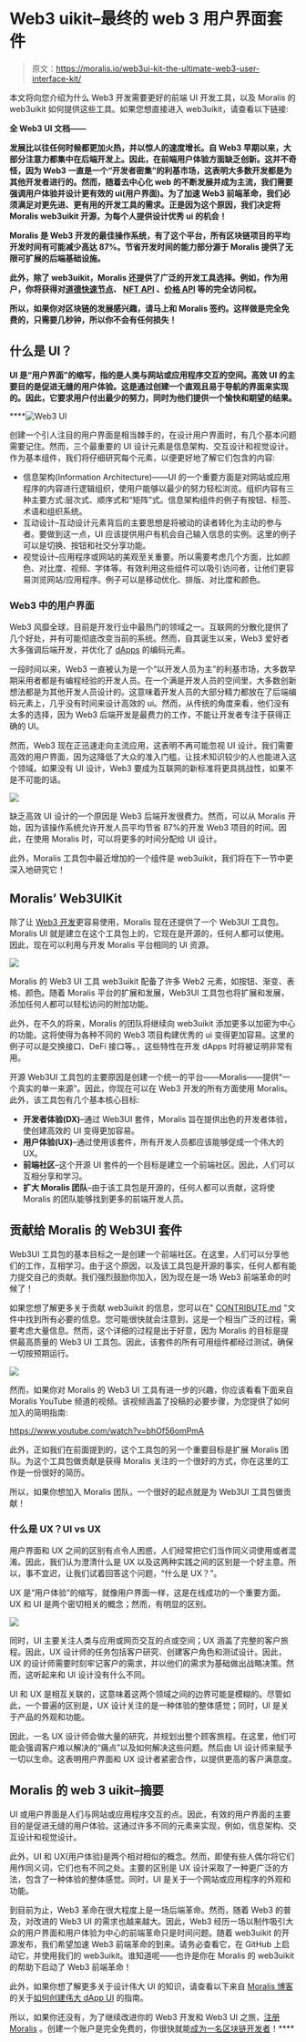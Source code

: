 # Web3 uikit–最终的 web 3 用户界面套件

> 原文：<https://moralis.io/web3ui-kit-the-ultimate-web3-user-interface-kit/>

本文将向您介绍为什么 Web3 开发需要更好的前端 UI 开发工具，以及 Moralis 的 web3uikit 如何提供这些工具。如果您想直接进入 web3uikit，请查看以下链接:

**全 Web3 UI 文档——**[](https://github.com/web3ui/web3uikit)

****发展比以往任何时候都更加火热，并以惊人的速度增长。自 Web3 早期以来，大部分注意力都集中在后端开发上。因此，在前端用户体验方面缺乏创新。这并不奇怪，因为 Web3 一直是一个“开发者密集”的利基市场，这表明大多数开发都是为其他开发者进行的。然而，随着去中心化 web 的不断发展并成为主流，我们需要强调用户体验并设计更有效的 ui(用户界面)。为了加速 Web3 前端革命，我们必须满足对更先进、更有用的开发工具的需求。正是因为这个原因，我们决定将 Moralis web3uikit 开源，为每个人提供设计优秀 ui 的机会！****

****Moralis 是 Web3 开发的最佳操作系统，有了这个平台，所有区块链项目的平均开发时间有可能减少高达 87%。节省开发时间的能力部分源于 Moralis 提供了无限可扩展的后端基础设施。****

****此外，除了 web3uikit，Moralis 还提供了广泛的开发工具选择。例如，作为用户，你将获得对[道德快速节点](https://moralis.io/speedy-nodes/?utm_source=blog&utm_medium=post&utm_campaign=How%2520to%2520Build%2520Decentralized%2520Apps%2520%28dApps%29%2520Quickly%2520and%2520Easily)、 [NFT API](https://moralis.io/ultimate-nft-api-exploring-moralis-nft-api/) 、[价格 API](https://moralis.io/introducing-the-moralis-price-api/) 等的完全访问权。****

****所以，如果你对区块链的发展感兴趣，请马上和 Moralis 签约。这样做是完全免费的，只需要几秒钟，所以你不会有任何损失！****

## ****什么是 UI？****

****UI 是“用户界面”的缩写，指的是人类与网站或应用程序交互的空间。高效 UI 的主要目的是促进无缝的用户体验。这是通过创建一个直观且易于导航的界面来实现的。因此，它要求用户付出最少的努力，同时为他们提供一个愉快和期望的结果。****

****![Web3 UI](img/e305ca7ba5697098fbbe19bb35db8888.png)

创建一个引人注目的用户界面是相当棘手的，在设计用户界面时，有几个基本问题需要记住。然而，三个最重要的 UI 设计元素是信息架构、交互设计和视觉设计。作为基本组件，我们将仔细研究每个元素，以便更好地了解它们包含的内容:

*   信息架构(Information Architecture)——UI 的一个重要方面是对网站或应用程序的内容进行逻辑组织，使用户能够以最少的努力轻松浏览。组织内容有三种主要方式:层次式、顺序式和“矩阵”式。信息架构组件的例子有按钮、标签、术语和组织系统。
*   互动设计–互动设计元素背后的主要思想是将被动的读者转化为主动的参与者。要做到这一点，UI 应该提供用户有机会自己输入信息的实例。这里的例子可以是切换、按钮和社交分享功能。
*   视觉设计–应用程序或网站的美观至关重要。所以需要考虑几个方面，比如颜色、对比度、视频、字体等。有效利用这些组件可以吸引访问者，让他们更容易浏览网站/应用程序。例子可以是移动优化、排版、对比度和颜色。

### Web3 中的用户界面

Web3 风靡全球，目前是开发行业中最热门的领域之一。互联网的分散化提供了几个好处，并有可能彻底改变当前的系统。然而，自其诞生以来，Web3 爱好者大多强调后端开发，并优化了 [dApps](https://moralis.io/decentralized-applications-explained-what-are-dapps/) 的编码元素。

一段时间以来，Web3 一直被认为是一个“以开发人员为主”的利基市场，大多数早期采用者都是有编程经验的开发人员。在一个满是开发人员的空间里，大多数创新想法都是为其他开发人员设计的。这意味着开发人员的大部分精力都放在了后端编码元素上，几乎没有时间来设计高效的 ui。然而，从传统的角度来看，他们没有太多的选择，因为 Web3 后端开发是最费力的工作，不能让开发者专注于获得正确的 UI。

然而，Web3 现在正迅速走向主流应用，这表明不再可能忽视 UI 设计。我们需要高效的用户界面，因为这降低了大众的准入门槛，让技术知识较少的人也能进入这个领域。如果没有 UI 设计，Web3 要成为互联网的新标准将更具挑战性，如果不是不可能的话。

![](img/b48781519af16d962de57bbb062c33fe.png)

缺乏高效 UI 设计的一个原因是 Web3 后端开发很费力。然而，可以从 Moralis 开始，因为该操作系统允许开发人员平均节省 87%的开发 Web3 项目的时间。因此，在使用 Moralis 时，可以将更多的时间分配给 UI 设计。

此外，Moralis 工具包中最近增加的一个组件是 web3uikit，我们将在下一节中更深入地研究它！

## Moralis’ Web3UIKit

除了让 [Web3 开发](https://moralis.io/how-to-build-decentralized-apps-dapps-quickly-and-easily/)更容易使用，Moralis 现在还提供了一个 Web3UI 工具包。Moralis UI 就是建立在这个工具包上的，它现在是开源的，任何人都可以使用。因此，现在可以利用与开发 Moralis 平台相同的 UI 资源。

![](img/a10c510d422f69811f380f0df00edea2.png)

Moralis 的 Web3 UI 工具 web3uikit 配备了许多 Web2 元素，如按钮、渐变、表格、颜色。随着 Moralis 平台的扩展和发展，Web3UI 工具包也将扩展和发展，添加任何人都可以轻松访问的附加功能。

此外，在不久的将来，Moralis 的团队将继续向 web3uikit 添加更多以加密为中心的功能。这将使得为各种不同的 Web3 项目构建优秀的 ui 变得更加容易。这里的例子可以是交换接口、DeFi 接口等。，这些特性在开发 dApps 时将被证明非常有用。

开源 Web3UI 工具包的主要原因是创建一个统一的平台——Moralis——提供“一个真实的单一来源”。因此，你现在可以在 Web3 开发的所有方面使用 Moralis。此外，该工具包有几个基本核心目标:

*   **开发者体验(DX)**–通过 Web3UI 套件，Moralis 旨在提供出色的开发者体验，使创建高效的 UI 变得更加容易。
*   **用户体验(UX)**–通过使用该套件，所有开发人员都应该能够促成一个伟大的 UX。
*   **前端社区**–这个开源 UI 套件的一个目标是建立一个前端社区。因此，人们可以互相分享和学习。
*   **扩大 Moralis 团队**–由于该工具包是开源的，任何人都可以贡献，这将使 Moralis 的团队能够找到更多的前端开发人员。

## 贡献给 Moralis 的 Web3UI 套件

Web3UI 工具包的基本目标之一是创建一个前端社区。在这里，人们可以分享他们的工作，互相学习。由于这个原因，以及该工具包是开源的事实，任何人都有能力提交自己的贡献。我们强烈鼓励你加入，因为现在是一场 Web3 前端革命的时候了！

如果您想了解更多关于贡献 web3uikit 的信息，您可以在" [CONTRIBUTE.md](https://github.com/web3ui/web3uikit/blob/master/CONTRIBUTE.md) "文件中找到所有必要的信息。您可能很快就会注意到，这是一个相当广泛的过程，需要考虑大量信息。然而，这个详细的过程是出于好意，因为 Moralis 的目标是提供最高质量的 Web3 UI 工具包。因此，该套件的所有可用组件都经过测试，确保一切按预期运行。

![](img/c631f24e74a020ec17b32511a277819f.png)

然而，如果你对 Moralis 的 Web3 UI 工具有进一步的兴趣，你应该看看下面来自 Moralis YouTube 频道的视频。该视频涵盖了投稿的必要步骤，为您提供了如何加入的简明指南:

https://www.youtube.com/watch?v=bhOf56omPmA

此外，正如我们在前面提到的，这个工具包的另一个重要目标是扩展 Moralis 团队。为这个工具包做贡献是获得 Moralis 关注的一个很好的方式，你在这里的工作是一份很好的简历。

所以，如果你想加入 Moralis 团队，一个很好的起点就是为 Web3UI 工具包做贡献！

### 什么是 UX？UI vs UX

用户界面和 UX 之间的区别有点令人困惑，人们经常把它们当作同义词使用或者混淆。因此，我们认为澄清什么是 UX 以及这两种实践之间的区别是一个好主意。所以，事不宜迟，让我们试着回答这个问题，“什么是 UX？”。

UX 是“用户体验”的缩写，就像用户界面一样，这是在线成功的一个重要方面。UX 和 UI 是两个密切相关的概念；然而，有明显的区别。

![](img/1017174686fdaacab50ef00c4efae129.png)

同时，UI 主要关注人类与应用或网页交互的点或空间；UX 涵盖了完整的客户旅程。因此，UX 设计师的任务包括客户研究、创建客户角色和测试设计。因此，UX 的设计师需要时刻牢记客户的需求，并以他们的需求为基础做出战略决策。然而，这听起来和 UI 设计没有什么不同。

UI 和 UX 是相互关联的，这意味着这两个领域之间的边界可能是模糊的。尽管如此，一个普遍的区别是，UX 设计关注的是一种体验的整体感觉；同时，UI 是关于产品的外观和功能。

因此，一名 UX 设计师会做大量的研究，并规划出整个顾客旅程。在这里，他们可能会强调客户难以解决的“痛点”以及如何解决这些问题。然后由 UI 设计师来赋予一切以生命。这表明用户界面和 UX 设计者紧密合作，以提供更高的客户满意度。

## Moralis 的 web 3 uikit–摘要

UI 或用户界面是人们与网站或应用程序交互的点。因此，有效的用户界面的主要目的是促进无缝的用户体验。这通过许多不同的元素来实现，例如，信息架构、交互设计和视觉设计。

此外，UI 和 UX(用户体验)是两个相对相似的概念。然而，即使有些人偶尔将它们用作同义词，它们也有不同之处。主要的区别是 UX 设计采取了一种更广泛的方法，包含了一种体验的整体感觉。同时，UI 是关于一个网站或应用程序的外观和功能。

到目前为止，Web3 革命在很大程度上是一场后端革命。然而，随着 Web3 的普及，对改进的 Web3 UI 的需求也越来越大。因此，Web3 经历一场以制作吸引大众的用户界面和用户体验为中心的前端革命只是时间问题。随着 web3uikit 的开源发布，我们希望加速 Web3 前端革命的到来。请务必查看它，在 GitHub 上启动它，并使用我们的 web3uikit。谁知道呢——也许是你在 Moralis 的 web3uikit 的帮助下启动了 Web3 前端革命！

此外，如果你想了解更多关于设计伟大 UI 的知识，请查看以下来自 [Moralis 博客](https://moralis.io/blog/)的关于[如何创建伟大 dApp UI](https://moralis.io/web3-ui-how-to-create-a-great-dapp-ui/) 的指南。

所以，如果你还没有，为了继续改进你的 Web3 开发和 Web3 UI 之旅，[注册 Moralis](https://admin.moralis.io/register) 。创建一个账户是完全免费的，你很快就能[成为一名区块链开发者](https://moralis.io/how-to-become-a-blockchain-developer/)！****